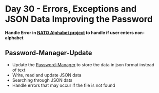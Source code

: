 # Day 30 - Errors, Exceptions and JSON Data Improving the Password

**Handle Error in [NATO Alphabet project](../day-026/NATO-alphabet) to handle if user enters non-alphabet**

## Password-Manager-Update
- Update the [Password-Manager](Password-Manager-Update) to store the data in json format instead of text
- Write, read and update JSON data
- Searching through JSON data
- Handle errors that may occur if the file is not found
